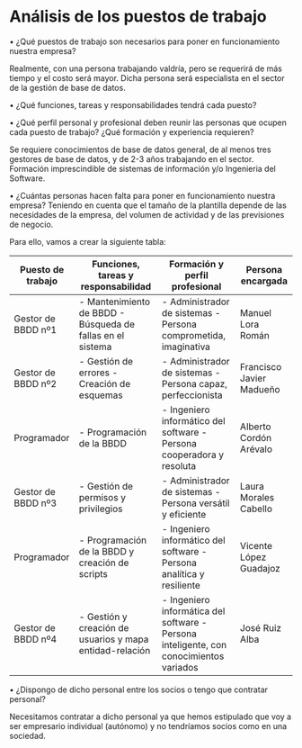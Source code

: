 # Análisis de los puestos de trabajo

• ¿Qué puestos de trabajo son necesarios para poner en funcionamiento nuestra
empresa?

Realmente, con una persona trabajando valdría, pero se requerirá de más tiempo
y el costo será mayor. Dicha persona será especialista en el sector de la 
gestión de base de datos.

• ¿Qué funciones, tareas y responsabilidades tendrá cada puesto?

• ¿Qué perfil personal y profesional deben reunir las personas que ocupen cada
puesto de trabajo? ¿Qué formación y experiencia requieren?

Se requiere conocimientos de base de datos general, de al menos tres gestores de
base de datos, y de 2-3 años trabajando en el sector. Formación imprescindible
de sistemas de información y/o Ingenieria del Software.

• ¿Cuántas personas hacen falta para poner en funcionamiento nuestra empresa?
Teniendo en cuenta que el tamaño de la plantilla depende de las necesidades de
la empresa, del volumen de actividad y de las previsiones de negocio.

Para ello, vamos a crear la siguiente tabla:

| Puesto de trabajo | Funciones, tareas y responsabilidad | Formación y perfil profesional | Persona encargada |
|-------------------|-------------------------------------|---------------------------------|-------------------------------------|
|Gestor de BBDD nº1 | - Mantenimiento de BBDD - Búsqueda de fallas en el sistema  | - Administrador de sistemas - Persona comprometida, imaginativa | Manuel Lora Román |
|Gestor de BBDD nº2 | - Gestión de errores - Creación de esquemas | - Administrador de sistemas - Persona capaz, perfeccionista | Francisco Javier Madueño |
|Programador | - Programación de la BBDD | - Ingeniero informático del software - Persona cooperadora y resoluta | Alberto Cordón Arévalo |
|Gestor de BBDD nº3 | - Gestión de permisos y privilegios | - Administrador de sistemas - Persona versátil y eficiente | Laura Morales Cabello |
|Programador | - Programación de la BBDD y creación de scripts | - Ingeniero informático del software - Persona analítica y resiliente | Vicente López Guadajoz |
|Gestor de BBDD nº4 | - Gestión y creación de usuarios y mapa entidad-relación | - Ingeniero informática del software - Persona inteligente, con conocimientos variados | José Ruiz Alba |

• ¿Dispongo de dicho personal entre los socios o tengo que contratar personal?

Necesitamos contratar a dicho personal ya que hemos estipulado que voy a ser
empresario individual (autónomo) y no tendríamos socios como en una sociedad.
